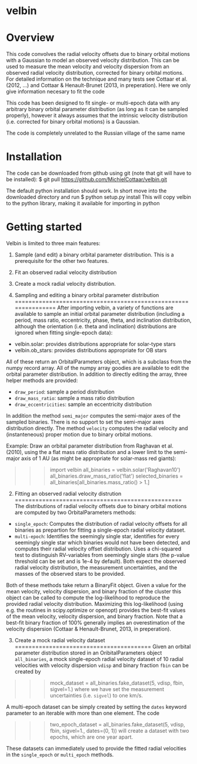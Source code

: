 velbin
======

Overview
========

This code convolves the radial velocity offsets due to binary orbital motions with a Gaussian to model an observed velocity distribution. This can be used to measure the mean velocity and velocity dispersion from an observed radial velocity distribution, corrected for binary orbital motions. For detailed information on the technique and many tests see Cottaar et al. (2012, ...) and Cottaar & Henault-Brunet (2013, in preperation). Here we only give information necesary to fit the code

This code has been designed to fit single- or multi-epoch data with any arbitrary binary orbital parameter distribution (as long as it can be sampled properly), however it always assumes that the intrinsic velocity distribution (i.e. corrected for binary orbital motions) is a Gaussian.

The code is completely unrelated to the Russian village of the same name

Installation
============
The code can be downloaded from github using git (note that git will have to be installed):
$ git pull https://github.com/MichielCottaar/velbin.git

The default python installation should work. In short move into the downloaded directory and run
$ python setup.py install
This will copy velbin to the python library, making it available for importing in python

Getting started
===============
Velbin is limited to three main features:
1. Sample (and edit) a binary orbital parameter distribution. This is a prerequisite for the other two features.
2. Fit an observed radial velocity distribution
3. Create a mock radial velocity distribution.

1. Sampling and editing a binary orbital parameter distribution
===============================================================
After importing velbin, a variety of functions are available to sample an initial orbital parameter distribution (including a period, mass ratio, eccentricity, phase, theta, and inclination distribution, although the orientation (i.e. theta and inclination) distributions are ignored when fitting single-epoch data):
- velbin.solar: provides distributions appropriate for solar-type stars
- velbin.ob_stars: provides distributions appropriate for OB stars

All of these return an OrbitalParameters object, which is a subclass from the numpy record array. All of the numpy array goodies are available to edit the orbital parameter distribution. In addition to directly editing the array, three helper methods are provided:
- `draw_period`: sample a period distribution
- `draw_mass_ratio`: sample a mass ratio distribution
- `draw_eccentricities`: sample an eccentricity distribution

In addition the method `semi_major` computes the semi-major axes of the sampled binaries. There is no support to set the semi-major axes distribution directly. The method `velocity` computes the radial velocity and (instanteneous) proper motion due to binary orbital motions.

Example: 
Draw an orbital parameter distribution from Raghavan et al. (2010), using the a flat mass ratio distribution and a lower limit to the semi-major axis of 1 AU (as might be appropriate for solar-mass red giants):
>>> import velbin
>>> all_binaries = velbin.solar('Raghavan10')
>>> all_binaries.draw_mass_ratio('flat')
>>> selected_binaries = all_binaries[all_binaries.mass_ratio() > 1.]

2. Fitting an observed radial velocity distrution
=================================================
The distributions of radial velocity offsets due to binary orbital motions are computed by two OrbitalParameters methods:
- `single_epoch`: Computes the distribution of radial velocity offsets for all binaries as prepartion for fitting a single-epoch radial velocity dataset.
- `multi-epoch`: Identifies the seemingly single star, identifies for every seemingly single star which binaries would not have been detected, and computes their radial velocity offset distribution. Uses a chi-squared test to distinguish RV-variables from seemingly single stars (the p-value threshold can be set and is 1e-4 by default).
Both expect the observed radial velocity distribution, the measurement uncertainties, and the masses of the observed stars to be provided.

Both of these methods take return a BinaryFit object. Given a value for the mean velocity, velocity dispersion, and binary fraction of the cluster this object can be called to compute the log-likelihood to reproduce the provided radial velocity distribution. Maximizing this log-likelihood (using e.g. the routines in scipy.optimize or openopt) provides the best-fit values of the mean velocity, velocity dispersion, and binary fraction. Note that a best-fit binary fraction of 100% generally implies an overestimation of the velocity dispersion (Cottaar & Henault-Brunet, 2013, in preperation).

3. Create a mock radial velocity dataset
========================================
Given an orbital parameter distribution stored in an OribitalParameters object `all_binaries`, a mock single-epoch radial velocity dataset of 10 radial velocities with velocity dispersion `vdisp` and binary fraction `fbin` can be created by
>>> mock_dataset = all_binaries.fake_dataset(5, vdisp, fbin, sigvel=1.)
where we have set the measurement uncertainties (i.e. `sigvel`) to one km/s.

A multi-epoch dataset can be simply created by setting the `dates` keyword parameter to an iterable with more than one element. The code
>>> two_epoch_dataset = all_binaries.fake_dataset(5, vdisp, fbin, sigvel=1., dates=(0, 1))
will create a dataset with two epochs, which are one year apart.

These datasets can immediately used to provide the fitted radial velocities in the `single_epoch` or `multi_epoch` methods.